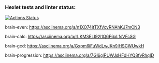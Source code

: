 ### Hexlet tests and linter status:
[![Actions Status](https://github.com/AlexeyRatnichkin/frontend-project-44/workflows/hexlet-check/badge.svg)](https://github.com/AlexeyRatnichkin/frontend-project-44/actions)

brain-even:
https://asciinema.org/a/n1XO74itTXfVcvRNAhKJ7mCN3

brain-calc:
https://asciinema.org/a/rLKMSELI92l1Q6F6xLfsVFcSG

brain-gcd:
https://asciinema.org/a/Gxpm6iFuWdLwJKn9IHSCWUwkH

brain-progression:
https://asciinema.org/a/7Gl6glPUWJsHFdHYQ8fvRhqID


